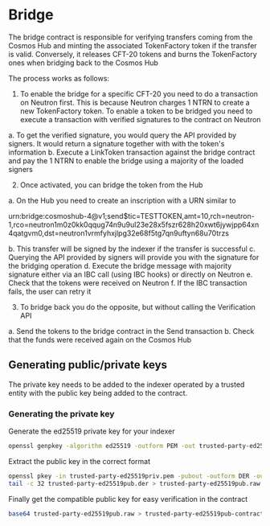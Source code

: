 # Bridge

The bridge contract is responsible for verifying transfers coming from the Cosmos Hub and minting the associated TokenFactory token if the transfer is valid. Conversely, it releases CFT-20 tokens and burns the TokenFactory ones when bridging back to the Cosmos Hub

The process works as follows:

1. To enable the bridge for a specific CFT-20 you need to do a transaction on Neutron first. This is because Neutron charges 1 NTRN to create a new TokenFactory token. To enable a token to be bridged you need to execute a transaction with verified signatures to the contract on Neutron

a. To get the verified signature, you would query the API provided by signers. It would return a signature together with with the token's information
b. Execute a LinkToken transaction against the bridge contract and pay the 1 NTRN to enable the bridge using a majority of the loaded signers

2. Once activated, you can bridge the token from the Hub

a. On the Hub you need to create an inscription with a URN similar to

urn:bridge:cosmoshub-4@v1;send$tic=TESTTOKEN,amt=10,rch=neutron-1,rco=neutron1m0z0kk0qqug74n9u9ul23e28x5fszr628h20xwt6jywjpp64xn4qatgvm0,dst=neutron1vrmfyhxjlpg32e68f5tg7qn9uftyn68u70trzs

b. This transfer will be signed by the indexer if the transfer is successful
c. Querying the API provided by signers will provide you with the signature for the bridging operation
d. Execute the bridge message with majority signature either via an IBC call (using IBC hooks) or directly on Neutron
e. Check that the tokens were received on Neutron
f. If the IBC transaction fails, the user can retry it

3. To bridge back you do the opposite, but without calling the Verification API

a. Send the tokens to the bridge contract in the Send transaction
b. Check that the funds were received again on the Cosmos Hub


## Generating public/private keys

The private key needs to be added to the indexer operated by a trusted entity with the public key being added to the contract.

### Generating the private key

Generate the ed25519 private key for your indexer

```bash
openssl genpkey -algorithm ed25519 -outform PEM -out trusted-party-ed25519priv.pem
```

Extract the public key in the correct format

```bash
openssl pkey -in trusted-party-ed25519priv.pem -pubout -outform DER -out trusted-party-ed25519pub.der
tail -c 32 trusted-party-ed25519pub.der > trusted-party-ed25519pub.raw
```

Finally get the compatible public key for easy verification in the contract

```bash
base64 trusted-party-ed25519pub.raw > trusted-party-ed25519pub-contract.txt
```

